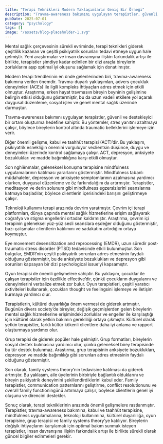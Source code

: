 ```yaml
---
title: "Terapi Teknikleri Modern Yaklaşımların Geniş Bir Örneği"
description: "Travma-awareness bakımını uygulayan terapistler, güvenli ve destekleyici bir ortam oluşturma hedefine sahiptir. Bu yöntemler, stres yanıtını azaltmaya..."
pubDate: 2025-07-01
category: "psychology"
tags: []
image: "/assets/blog-placeholder-1.svg"
---
```


Mental sağlık çerçevesinin sürekli evriminde, terapi teknikleri giderek çeşitlilik kazanan ve çeşitli psikiyatrik sorunları tedavi etmeye uygun hale gelmiştir. Yeni araştırmalar ve insan davranışına ilişkin farkındalık artışı ile birlikte, terapistler şimdiye kadar edinilen bir dizi araçla bireylerin zorluklarını aşıp optimal iyi oluşunu sağlamak için donatılmıştır.

Modern terapi trendlerinin en önde gelenlerinden biri, travma-awareness bakımına verilen önemdir. Travma-duyarlı yaklaşımları, advers çocukluk deneyimleri (ACEs) ile ilgili kompleks ihtiyaçları adres etmek için etkili olmuştur. Araştırma, erken hayat travmasıın bireyin beyninin gelişimine belirgin etkisi olduğunu göstermiştir, bu da uzun vadeli etkilere yol açarak duygusal düzenleme, sosyal işlev ve genel mental sağlık üzerinde durmuştur.

Travma-awareness bakımını uygulayan terapistler, güvenli ve destekleyici bir ortam oluşturma hedefine sahiptir. Bu yöntemler, stres yanıtını azaltmaya çalışır, böylece bireylerin kontrol altında traumatic belleklerini işlemeye izin verir.

Diğer önemli gelişme, kabul ve taahhüt terapisi (ACT)’dir. Bu yaklaşım, psikiyatrik esnekliğin önemini vurguluyor veclientsin düşünce, duygu ve deneyimleri üzerinde kontrol sağlamaya çalışır. ACT, depresyon, anksiyete bozuklukları ve madde bağımlılığına karşı etkili olmuştur.

Son nghiênmalar, geleneksel konuşma terapisine mindfulness uygulamalarının katılması yararlarını göstermiştir. Mindfulness tabanlı müdahaleler, depresyon ve anksiyete semptomlarının azalmasına yardımcı olurken, duygusal düzenleme ve öz farkındalığını da artırmıştır. Terapistler, meditasyon ve derin solunum gibi mindfulness egzersizlerini seanslarına katmaya başladılar, böylece clientlerin içerisindeki barışını geliştirmeye çalışır.

Teknoloji kullanımı terapi arazında devrim yaratmıştır. Çevrim içi terapi platformları, dünya çapında mental sağlık hizmetlerine erişim sağlayarak coğrafya ve stigma engellerini ortadan kaldırmıştır. Araştırma, çevrim içi terapinin geleneksel yüz-yüz sesli seanslara eşdeğer olduğunu göstermiştir, bazı çalışmalar clientlerin katılımını ve sadakatını artırdığını ortaya koymuştur.

Eye movement desensitization and reprocessing (EMDR), uzun süredir post-traumatic stress disorder (PTSD) tedavisinde etkili bulunmuştur. Son bulgular, EMDR’nin çeşitli psikiyatrik sorunları adres etmesinin faydalı olduğunu göstermiştir, bu de anksiyete bozuklukları ve depresyon gibi sorunları kapsayan bir dizi psychological issue’yi kapsamıştır.

Oyun terapisi de önemli gelişmelere sahiptir. Bu yaklaşım, çocuklar ile çalışan terapistler için özellikle effective’dir, çünkü çocukların duygularını ve deneyimlerini verbalize etmek zor bulur. Oyun terapistleri, çeşitli yaratıcı aktiviteleri kullanarak, çocukları thought ve feelingsini işlemeye ve iletişim kurmaya yardımcı olur.

Terapistlerin, kültürel duyarlılığa önem vermesi de giderek artmıştır. Bugünün divers society’de bireyler, değişik geçmişlerden gelen bireylerin mental sağlık hizmetlerine erişimindeki zorluklar ve engeller ile karşılaştığı için kültürel olarak yetkin bakımın gerekliliği ortaya çıkmıştır. Kültürel olarak yetkin terapistler, farklı kültür kökenli clientlere daha iyi anlama ve rapport oluşturmaya yardımcı olur.

Grup terapisi de giderek popüler hale gelmiştir. Grup formatları, bireylerin sosyal destek bulmasına yardımcı olur, çünkü geleneksel birey terapisinde bu tür destek bulunmaz. Araştırma, grup terapisinin anksiyete bozuklukları, depresyon ve madde bağımlılığı gibi sorunları adres etmesinin faydalı olduğunu göstermiştir.

Son olarak, family systems theory’nin tedavisine katılması da giderek artmıştır. Bu yaklaşım, aile üyelerinin birbiriyle bağlantılı olduklarını ve bireyin psikiyatrik deneyimini şekillendirdiklerini kabul eder. Family terapistler, communication patternlarını geliştirme, conflict resolutionunu ve overall family functioningünü artırmaya çalışır, böylece clientlerin genel iyi oluşunu ve direncini destekler.

Sonuç olarak, terapi tekniklerinin arazında önemli gelişmelere rastlanmıştır. Terapistler, travma-awareness bakımına, kabul ve taahhüt terapisine, mindfulness uygulamalarına, teknoloji kullanımına, kültürel duyarlılığa, oyun terapisine, grup terapisi ve family systems theory’ye katılıyor. Bireylerin değişik ihtiyaçlarını karşılamak için optimal bakım sunmak isteyen terapistler, insan davranışına ilişkin farkındalık artışı ile birlikte sürekli olarak güncel bilgiler edinmeleri gerekir.